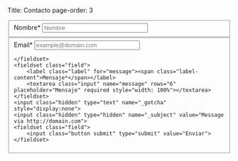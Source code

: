 Title: Contacto
page-order: 3


<form class="form" id="contactform" action="//formspree.io/email@domain.com" method="POST">
    <fieldset class="field">
        <label class="label" for="name"><span class="label-content">Nombre*</span></label>
        <input class="input" type="text" name="name" placeholder="Nombre" required style="width: 50%;">
    </fieldset>
    <fieldset class="field">
        <label class="label" for="_replyto"><span class="label-content">Email*</span></label>
        <input class="input" type="email" name="_replyto" placeholder="example@domain.com" required style="width: 50%;">

    </fieldset>
    <fieldset class="field">
        <label class="label" for="message"><span class="label-content">Mensaje*</span></label>
        <textarea class="input" name="message" rows="6" placeholder="Mensaje" required style="width: 100%"></textarea>
    </fieldset>
    <input class="hidden" type="text" name="_gotcha" style="display:none">
    <input class="hidden" type="hidden" name="_subject" value="Message via http://domain.com">
    <fieldset class="field">
        <input class="button submit" type="submit" value="Enviar">
    </fieldset>
</form>
